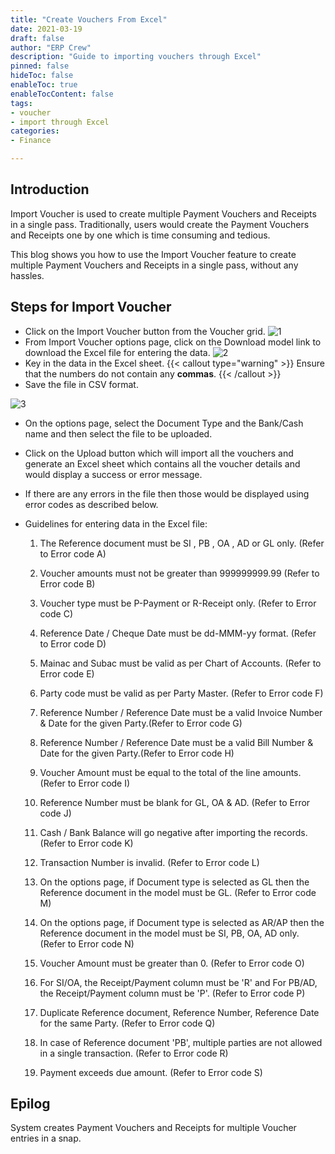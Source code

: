 ```yaml
---
title: "Create Vouchers From Excel"
date: 2021-03-19
draft: false
author: "ERP Crew"
description: "Guide to importing vouchers through Excel"
pinned: false
hideToc: false
enableToc: true
enableTocContent: false
tags: 
- voucher
- import through Excel
categories:
- Finance

---
```

## Introduction
Import Voucher is used to create multiple Payment Vouchers and Receipts in a single pass. 
Traditionally, users would create the Payment Vouchers and Receipts one by one which is time consuming and tedious.

This blog shows you how to use the Import Voucher feature to create multiple Payment Vouchers and Receipts in a single pass, without any hassles.

## Steps for Import Voucher
- Click on the Import Voucher button from the Voucher grid.
![1](/Import-Voucher/importvoucherlink.png)
- From Import Voucher options page, click on the Download model link to download the Excel file for entering the data.
![2](/Import-Voucher/optionspage.png)
- Key in the data in the Excel sheet.
{{< callout type="warning" >}}
Ensure that the numbers do not contain any **commas**.
{{< /callout >}}
- Save the file in CSV format.


![3](/Import-Voucher/VoucherModel.png)
- On the options page, select the Document Type and the Bank/Cash name and then select the file to be uploaded.
- Click on the Upload button which will import all the vouchers and generate an Excel sheet which contains all the voucher details and would display a success or error message.
- If there are any errors in the file then those would be displayed using error codes as described below.
- Guidelines for entering data in the Excel file:

    1. The Reference document must be SI , PB , OA , AD or GL only. (Refer to Error code A)
    
    2. Voucher amounts must not be greater than 999999999.99 (Refer to Error code B)
    
    3. Voucher type must be P-Payment or R-Receipt only. (Refer to Error code C)
    
    4. Reference Date / Cheque Date must be dd-MMM-yy format. (Refer to Error code D)

    5. Mainac and Subac must be valid as per Chart of Accounts.  (Refer to Error code E)
	
    6. Party code must be valid as per Party Master. (Refer to Error code F)

    7. Reference Number / Reference Date must be a valid Invoice Number & Date for the given Party.(Refer to Error code G)

    8. Reference Number / Reference Date must be a valid Bill Number & Date for the given Party.(Refer to Error code H)

    9. Voucher Amount must be equal to the total of the line amounts. (Refer to Error code I)

	1.  Reference Number must be blank for GL, OA & AD. (Refer to Error code J)

    1.  Cash / Bank Balance will go negative after importing the records. (Refer to Error code K)

    2.  Transaction Number is invalid. (Refer to Error code L)

	2.  On the options page, if Document type is selected as GL then the Reference document in the model must be GL. (Refer to Error code M)

	3.  On the options page, if Document type is selected as AR/AP then the Reference document in the model must be SI, PB, OA, AD only. (Refer to Error code N)

    1.  Voucher Amount must be greater than 0. (Refer to Error code O)

    2.  For SI/OA, the Receipt/Payment column must be 'R' and For PB/AD, the Receipt/Payment column must be 'P'. (Refer to Error code P)

    3.  Duplicate Reference document, Reference Number, Reference Date for the same Party. (Refer to Error code Q)

    4.  In case of Reference document 'PB', multiple parties are not allowed in a single transaction. (Refer to Error code R)

    5.  Payment exceeds due amount. (Refer to Error code S)


## Epilog
System creates Payment Vouchers and Receipts for multiple Voucher entries in a snap.











